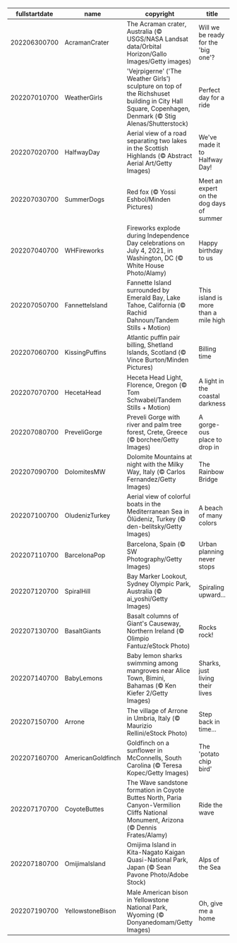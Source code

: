 |fullstartdate|name|copyright|title|image|
|--|--|--|--|--|
202206300700|AcramanCrater|The Acraman crater, Australia (© USGS/NASA Landsat data/Orbital Horizon/Gallo Images/Getty images)|Will we be ready for the 'big one'?|![](/en-US/2022/07/202206300700AcramanCrater.jpg)|
202207010700|WeatherGirls|'Vejrpigerne' ('The Weather Girls') sculpture on top of the Richshuset building in City Hall Square, Copenhagen, Denmark (© Stig Alenas/Shutterstock)|Perfect day for a ride|![](/en-US/2022/07/202207010700WeatherGirls.jpg)|
202207020700|HalfwayDay|Aerial view of a road separating two lakes in the Scottish Highlands (© Abstract Aerial Art/Getty Images)|We've made it to Halfway Day!|![](/en-US/2022/07/202207020700HalfwayDay.jpg)|
202207030700|SummerDogs|Red fox (© Yossi Eshbol/Minden Pictures)|Meet an expert on the dog days of summer|![](/en-US/2022/07/202207030700SummerDogs.jpg)|
202207040700|WHFireworks|Fireworks explode during Independence Day celebrations on July 4, 2021, in Washington, DC (© White House Photo/Alamy)|Happy birthday to us|![](/en-US/2022/07/202207040700WHFireworks.jpg)|
202207050700|FannetteIsland|Fannette Island surrounded by Emerald Bay, Lake Tahoe, California (© Rachid Dahnoun/Tandem Stills + Motion)|This island is more than a mile high|![](/en-US/2022/07/202207050700FannetteIsland.jpg)|
202207060700|KissingPuffins|Atlantic puffin pair billing, Shetland Islands, Scotland (© Vince Burton/Minden Pictures)|Billing time|![](/en-US/2022/07/202207060700KissingPuffins.jpg)|
202207070700|HecetaHead|Heceta Head Light, Florence, Oregon (© Tom Schwabel/Tandem Stills + Motion)|A light in the coastal darkness|![](/en-US/2022/07/202207070700HecetaHead.jpg)|
202207080700|PreveliGorge|Preveli Gorge with river and palm tree forest, Crete, Greece (© borchee/Getty Images)|A gorge-ous place to drop in|![](/en-US/2022/07/202207080700PreveliGorge.jpg)|
202207090700|DolomitesMW|Dolomite Mountains at night with the Milky Way, Italy (© Carlos Fernandez/Getty Images)|The Rainbow Bridge|![](/en-US/2022/07/202207090700DolomitesMW.jpg)|
202207100700|OludenizTurkey|Aerial view of colorful boats in the Mediterranean Sea in Ölüdeniz, Turkey (© den-belitsky/Getty Images)|A beach of many colors|![](/en-US/2022/07/202207100700OludenizTurkey.jpg)|
202207110700|BarcelonaPop|Barcelona, Spain (© SW Photography/Getty Images)|Urban planning never stops|![](/en-US/2022/07/202207110700BarcelonaPop.jpg)|
202207120700|SpiralHill|Bay Marker Lookout, Sydney Olympic Park, Australia (© ai_yoshi/Getty Images)|Spiraling upward...|![](/en-US/2022/07/202207120700SpiralHill.jpg)|
202207130700|BasaltGiants|Basalt columns of Giant's Causeway, Northern Ireland (© Olimpio Fantuz/eStock Photo)|Rocks rock!|![](/en-US/2022/07/202207130700BasaltGiants.jpg)|
202207140700|BabyLemons|Baby lemon sharks swimming among mangroves near Alice Town, Bimini, Bahamas (© Ken Kiefer 2/Getty Images)|Sharks, just living their lives|![](/en-US/2022/07/202207140700BabyLemons.jpg)|
202207150700|Arrone|The village of Arrone in Umbria, Italy (© Maurizio Rellini/eStock Photo)|Step back in time...|![](/en-US/2022/07/202207150700Arrone.jpg)|
202207160700|AmericanGoldfinch|Goldfinch on a sunflower in McConnells, South Carolina (© Teresa Kopec/Getty Images)|The 'potato chip bird'|![](/en-US/2022/07/202207160700AmericanGoldfinch.jpg)|
202207170700|CoyoteButtes|The Wave sandstone formation in Coyote Buttes North, Paria Canyon-Vermilion Cliffs National Monument, Arizona (© Dennis Frates/Alamy)|Ride the wave|![](/en-US/2022/07/202207170700CoyoteButtes.jpg)|
202207180700|OmijimaIsland|Omijima Island in Kita-Nagato Kaigan Quasi-National Park, Japan (© Sean Pavone Photo/Adobe Stock)|Alps of the Sea|![](/en-US/2022/07/202207180700OmijimaIsland.jpg)|
202207190700|YellowstoneBison|Male American bison in Yellowstone National Park, Wyoming (© Donyanedomam/Getty Images)|Oh, give me a home|![](/en-US/2022/07/202207190700YellowstoneBison.jpg)|

